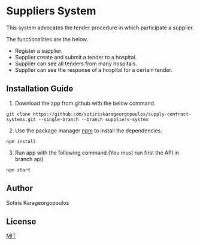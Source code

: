 # Suppliers System

This system advocates the tender procedure in which participate a supplier.

The functionalities are the below.

* Register a supplier.
* Supplier create and submit a tender to a hospital.
* Supplier can see all tenders from many hospitals.
* Supplier can see the response of a hospital for a certain tender.

## Installation Guide
1. Download the app from github with the below command.
```
git clone https://github.com/sotiriskarageorgopoulos/supply-contract-systems.git --single-branch --branch suppliers-system
```
2. Use the package manager [npm](https://www.npmjs.com/) to install the dependencies.
```
npm install
```
3. Run app with the following command.(You must run first the API in branch api)
```
npm start
```
## Author
Sotiris Karageorgopoulos
## License 
[MIT](https://choosealicense.com/licenses/mit/)